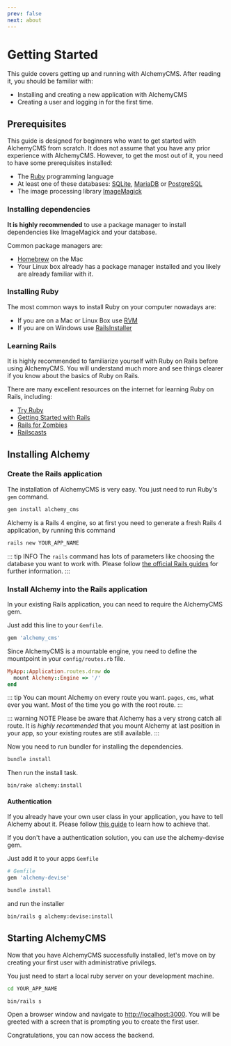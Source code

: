 ```yaml
---
prev: false
next: about
---
```


# Getting Started

This guide covers getting up and running with AlchemyCMS. After reading it, you should be familiar with:

* Installing and creating a new application with AlchemyCMS
* Creating a user and logging in for the first time.

## Prerequisites

This guide is designed for beginners who want to get started with AlchemyCMS from scratch. It does not assume that you have any prior experience with AlchemyCMS. However, to get the most out of it, you need to have some prerequisites installed:

* The [Ruby](http://www.ruby-lang.org/en/downloads) programming language
* At least one of these databases: [SQLite](https://sqlite.org), [MariaDB](https://www.mariadb.org) or [PostgreSQL](https://www.postgresql.org)
* The image processing library [ImageMagick](https://www.imagemagick.org/script/install-source.php)

### Installing dependencies

**It is highly recommended** to use a package manager to install dependencies like ImageMagick and your database.

Common package managers are:

* [Homebrew](http://brew.sh) on the Mac
* Your Linux box already has a package manager installed and you likely are already familiar with it.

### Installing Ruby

The most common ways to install Ruby on your computer nowadays are:

* If you are on a Mac or Linux Box use [RVM](http://rvm.io)
* If you are on Windows use [RailsInstaller](http://railsinstaller.org)

### Learning Rails

It is highly recommended to familiarize yourself with Ruby on Rails before using AlchemyCMS.
You will understand much more and see things clearer if you know about the basics of Ruby on Rails.

There are many excellent resources on the internet for learning Ruby on Rails, including:

* [Try Ruby](http://tryruby.org)
* [Getting Started with Rails](http://guides.rubyonrails.org/getting_started.html)
* [Rails for Zombies](http://railsforzombies.org)
* [Railscasts](http://railscasts.com)

## Installing Alchemy

### Create the Rails application

The installation of AlchemyCMS is very easy. You just need to run Ruby's `gem` command.

~~~ bash
gem install alchemy_cms
~~~

Alchemy is a Rails 4 engine, so at first you need to generate a fresh Rails 4 application, by running this command

~~~ bash
rails new YOUR_APP_NAME
~~~

::: tip INFO
The `rails` command has lots of parameters like choosing the database you want to work with. Please follow [the official Rails guides](https://guides.rubyonrails.org/getting_started.html) for further information.
:::

### Install Alchemy into the Rails application

In your existing Rails application, you can need to require the AlchemyCMS gem.

Just add this line to your `Gemfile`.

~~~ ruby
gem 'alchemy_cms'
~~~

Since AlchemyCMS is a mountable engine, you need to define the mountpoint in your `config/routes.rb` file.

~~~ ruby
MyApp::Application.routes.draw do
  mount Alchemy::Engine => '/'
end
~~~

::: tip
You can mount Alchemy on every route you want. `pages`, `cms`, what ever you want. Most of the time you go with the root route.
:::

::: warning NOTE
Please be aware that Alchemy has a very strong catch all route. It is *highly recommended* that you mount Alchemy at last position in your app, so your existing routes are still available.
:::

Now you need to run bundler for installing the dependencies.

~~~ bash
bundle install
~~~

Then run the install task.

~~~ bash
bin/rake alchemy:install
~~~

#### Authentication

If you already have your own user class in your application, you have to tell Alchemy about it. Please follow [this guide](how_to_add_custom_authentication) to learn how to achieve that.

If you don't have a authentication solution, you can use the alchemy-devise gem.

Just add it to your apps `Gemfile`

~~~ ruby
# Gemfile
gem 'alchemy-devise'
~~~

~~~ bash
bundle install
~~~

and run the installer

~~~ bash
bin/rails g alchemy:devise:install
~~~

## Starting AlchemyCMS

Now that you have AlchemyCMS successfully installed, let's move on by creating your first user with administrative privilegs.

You just need to start a local ruby server on your development machine.

~~~ bash
cd YOUR_APP_NAME
~~~

~~~ bash
bin/rails s
~~~

Open a browser window and navigate to [http://localhost:3000](http://localhost:3000).
You will be greeted with a screen that is prompting you to create the first user.

Congratulations, you can now access the backend.
